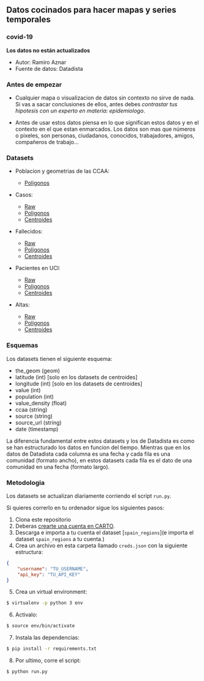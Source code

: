## Datos cocinados para hacer mapas y series temporales
### covid-19

**Los datos no están actualizados**

* Autor: Ramiro Aznar
* Fuente de datos: Datadista


### Antes de empezar

* Cualquier mapa o visualizacion de datos sin contexto no sirve de nada. Si vas a sacar conclusiones de ellos, antes debes *contrastar tus hipotesis con un experto en materia: epidemiologo*. 

* Antes de usar estos datos piensa en lo que significan estos datos y en el contexto en el que estan enmarcados. Los datos son mas que números o pixeles, son personas, ciudadanos, conocidos, trabajadores, amigos, compañeros de trabajo...


### Datasets

* Poblacion y geometrias de las CCAA:
  * [Poligonos](https://ramiroaznar.carto.com/dataset/spain_regions)

* Casos:
    * [Raw](https://ramiroaznar.carto.com/dataset/casos)
    * [Poligonos](https://ramiroaznar.carto.com/dataset/unnested_casos)
    * [Centroides](https://ramiroaznar.carto.com/dataset/centroids_casos)
* Fallecidos:
    * [Raw](https://ramiroaznar.carto.com/dataset/fallecidos)
    * [Poligonos](https://ramiroaznar.carto.com/dataset/unnested_fallecidos)
    * [Centroides](https://ramiroaznar.carto.com/dataset/centroids_fallecidos)
* Pacientes en UCI:
    * [Raw](https://ramiroaznar.carto.com/dataset/uci)
    * [Poligonos](https://ramiroaznar.carto.com/dataset/unnested_uci)
    * [Centroides](https://ramiroaznar.carto.com/dataset/centroids_uci)
* Altas:
    * [Raw](https://ramiroaznar.carto.com/dataset/altas)
    * [Poligonos](https://ramiroaznar.carto.com/dataset/unnested_altas)
    * [Centroides](https://ramiroaznar.carto.com/dataset/centroids_altas)


### Esquemas

Los datasets tienen el siguiente esquema:
* the_geom (geom)
* latitude (int) [solo en los datasets de centroides]
* longitude (int) [solo en los datasets de centroides]
* value (int)
* population (int)
* value_density (float)
* ccaa (string)
* source (string)
* source_url (string)
* date (timestamp)

La diferencia fundamental entre estos datasets y los de Datadista es como se han estructurado los datos en funcion del tiempo. Mientras que en los datos de Datadista cada columna es una fecha y cada fila es una comunidad (formato ancho), en estos datasets cada fila es el dato de una comunidad en una fecha (formato largo). 

### Metodologia

Los datasets se actualizan diariamente corriendo el script `run.py`. 

Si quieres correrlo en tu ordenador sigue los siguientes pasos:
1. Clona este repositorio
2. Deberas [crearte una cuenta en CARTO](www.carto.com/signup).
3. Descarga e importa a tu cuenta el dataset [`spain_regions`](e importa el dataset `spain_regions` a tu cuenta.)
4. Crea un archivo en esta carpeta llamado `creds.json` con la siguiente estructura:

```json
{
    "username": "TU_USERNAME",
    "api_key": "TU_API_KEY"
}
```

5. Crea un virtual environment:

```bash
$ virtualenv -p python 3 env
```

6. Activalo:

```bash
$ source env/bin/activate
```

7. Instala las dependencias:

```bash
$ pip install -r requirements.txt
```

8. Por ultimo, corre el script:

```bash
$ python run.py
```
